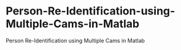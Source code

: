 # Person-Re-Identification-using-Multiple-Cams-in-Matlab
Person Re-Identification using Multiple Cams in Matlab
